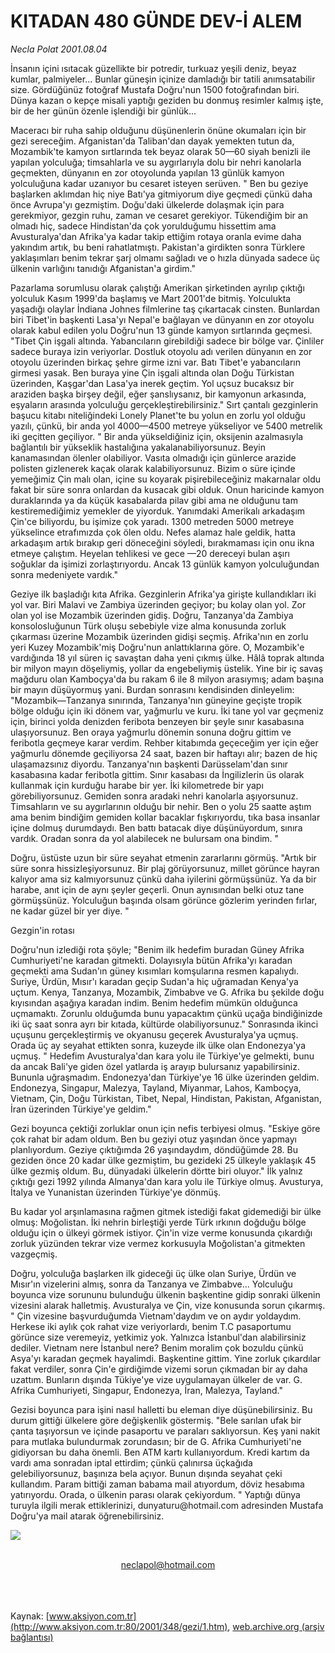 # KITADAN 480 GÜNDE DEV-İ ALEM

*Necla Polat 2001.08.04*

<div>
 <p class="spot">
  İnsanın içini ısıtacak güzellikte bir potredir, turkuaz yeşili deniz, beyaz kumlar, palmiyeler... Bunlar güneşin içinize damladığı bir tatili anımsatabilir size. Gördüğünüz fotoğraf Mustafa Doğru'nun 1500 fotoğrafından biri. Dünya kazan o kepçe misali yaptığı geziden bu donmuş resimler kalmış işte, bir de her günün özenle işlendiği bir günlük...
 </p>
 <p class="metin">
 </p>
 <p class="metin">
  Maceracı bir ruha sahip olduğunu düşünenlerin önüne okumaları için bir gezi sereceğim. Afganistan'da Taliban'dan dayak yemekten tutun da, Mozambik'te kamyon sırtlarında tek beyaz olarak 50—60 siyah benizli ile yapılan yolculuğa; timsahlarla ve su aygırlarıyla dolu bir nehri kanolarla geçmekten, dünyanın en zor otoyolunda yapılan 13 günlük kamyon yolculuğuna kadar uzanıyor bu cesaret isteyen serüven.  " Ben bu geziye başlarken aklımdan hiç niye Batı'ya gitmiyorum diye geçmedi çünkü daha önce Avrupa'yı gezmiştim. Doğu'daki ülkelerde dolaşmak için para gerekmiyor, gezgin ruhu, zaman ve cesaret gerekiyor.  Tükendiğim bir an olmadı hiç, sadece Hindistan'da çok yorulduğumu  hissettim ama Avusturalya'dan Afrika'ya kadar takip ettiğim rotaya oranla evime daha yakındım artık, bu beni rahatlatmıştı. Pakistan'a girdikten sonra Türklere yaklaşımları benim tekrar şarj olmamı sağladı ve o hızla dünyada sadece üç ülkenin varlığını tanıdığı Afganistan'a girdim."
 </p>
 <p class="metin">
  Pazarlama sorumlusu olarak çalıştığı Amerikan şirketinden ayrılıp çıktığı yolculuk Kasım 1999'da başlamış ve Mart 2001'de bitmiş. Yolculukta yaşadığı olaylar İndiana Johnes filmlerine taş çıkartacak cinsten.  Bunlardan biri Tibet'in başkenti Lasa'yı  Nepal'e bağlayan ve  dünyanın en zor otoyolu olarak kabul edilen yolu Doğru'nun 13 günde kamyon sırtlarında geçmesi. "Tibet Çin işgali altında. Yabancıların girebildiği sadece bir bölge var. Çinliler sadece buraya izin veriyorlar. Dostluk otoyolu adı verilen dünyanın en zor otoyolu üzerinden birkaç şehre girme izni var. Batı Tibet'e yabancıların girmesi yasak. Ben buraya yine Çin işgali altında olan Doğu Türkistan üzerinden, Kaşgar'dan Lasa'ya inerek geçtim. Yol uçsuz bucaksız bir araziden başka birşey değil, eğer şanslıysanız, bir kamyonun arkasında, eşyaların arasında yolculuğu gerçekleştirebilirsiniz." Sırt çantalı gezginlerin başucu kitabı niteliğindeki Lonely Planet'te bu yolun en zorlu yol olduğu yazılı, çünkü, bir anda yol 4000—4500 metreye yükseliyor ve 5400 metrelik iki geçitten geçiliyor. " Bir anda yükseldiğiniz için, oksijenin azalmasıyla bağlantılı bir yükseklik hastalığına yakalanabiliyorsunuz. Beyin kanamasından ölenler olabiliyor. Vasıta olmadığı için günlerce arazide polisten gizlenerek kaçak olarak kalabiliyorsunuz. Bizim o süre içinde yemeğimiz Çin malı olan, içine su koyarak pişirebileceğiniz makarnalar oldu fakat bir süre sonra onlardan da kusacak gibi olduk. Onun haricinde kamyon duraklarında ya da küçük kasabalarda pilav gibi ama ne olduğunu tam kestiremediğimiz yemekler de yiyorduk. Yanımdaki Amerikalı arkadaşım Çin'ce biliyordu, bu işimize çok yaradı. 1300 metreden 5000 metreye yükselince etrafımızda çok ölen oldu. Nefes alamaz hale geldik, hatta arkadaşım artık bırakıp geri döneceğini söyledi, bırakmaması için onu ikna etmeye çalıştım. Heyelan tehlikesi ve gece —20 dereceyi bulan aşırı soğuklar da işimizi zorlaştırıyordu. Ancak 13 günlük kamyon  yolculuğundan  sonra medeniyete vardık."
 </p>
 <p class="metin">
  Geziye ilk başladığı kıta Afrika. Gezginlerin Afrika'ya girişte kullandıkları iki yol var. Biri Malavi ve Zambiya üzerinden geçiyor; bu kolay olan yol. Zor olan yol ise Mozambik üzerinden gidiş. Doğru, Tanzanya'da Zambiya konsolosluğunun Türk oluşu sebebiyle vize alma konusunda zorluk çıkarması üzerine Mozambik üzerinden gidişi seçmiş. Afrika'nın en zorlu yeri Kuzey Mozambik'miş Doğru'nun anlattıklarına göre. O, Mozambik'e vardığında  18 yıl süren iç savaştan daha yeni çıkmış ülke.  Hâlâ toprak altında bir milyon mayın döşeliymiş, yollar da engebeliymiş üstelik. Yine bir iç savaş mağduru olan Kamboçya'da bu rakam  6 ile 8 milyon arasıymış; adam başına bir mayın düşüyormuş yani.  Burdan sonrasını kendisinden dinleyelim: "Mozambik—Tanzanya sınırında, Tanzanya'nın güneyine geçişte tropik bölge olduğu için iki dönem var, yağmurlu ve kuru. İki tane yol var geçmeniz için, birinci yolda denizden feribota benzeyen bir şeyle sınır kasabasına ulaşıyorsunuz. Ben oraya yağmurlu dönemin sonuna doğru gittim ve feribotla geçmeye karar verdim. Rehber kitabımda geçeceğim yer için eğer yağmurlu dönemde geçiliyorsa 24 saat, bazen bir haftayı alır; bazen de hiç ulaşamazsınız diyordu. Tanzanya'nın başkenti Darüsselam'dan sınır kasabasına kadar feribotla gittim. Sınır kasabası da İngilizlerin üs olarak kullanmak için kurduğu harabe bir yer. İki kilometrede bir yapı görebiliyorsunuz. Gemiden sonra aradaki nehri kanolarla aşıyorsunuz. Timsahların ve su aygırlarının olduğu bir nehir. Ben o yolu 25 saatte aştım ama benim bindiğim gemiden kollar bacaklar fışkırıyordu, tıka basa insanlar içine dolmuş durumdaydı. Ben battı batacak diye düşünüyordum, sınıra vardık. Oradan sonra da yol alabilecek ne bulursam ona bindim. "
 </p>
 <p class="metin">
  Doğru, üstüste uzun bir süre seyahat etmenin zararlarını görmüş. "Artık bir süre sonra hissizleşiyorsunuz. Bir plaj görüyorsunuz, millet görünce hayran kalıyor ama siz kalmıyorsunuz çünkü daha iyilerini görmüşsünüz. Ya da bir harabe, anıt için de aynı şeyler geçerli. Onun aynısından belki otuz tane görmüşsünüz. Yolculuğun başında olsam görünce gözlerim yerinden fırlar, ne kadar güzel bir yer diye. "
 </p>
 <p class="metin">
  Gezgin'in  rotası
 </p>
 <p class="metin">
  Doğru'nun izlediği rota şöyle; "Benim ilk hedefim buradan Güney Afrika Cumhuriyeti'ne karadan gitmekti. Dolayısıyla bütün Afrika'yı karadan geçmekti ama Sudan'ın güney kısımları komşularına resmen kapalıydı. Suriye, Ürdün, Mısır'ı karadan geçip Sudan'a hiç uğramadan Kenya'ya uçtum. Kenya, Tanzanya, Mozambik, Zimbabve ve  G. Afrika bu şekilde doğu kıyısından aşağıya karadan indim. Benim hedefim mümkün olduğunca uçmamaktı. Zorunlu olduğumda bunu yapacaktım çünkü uçağa bindiğinizde iki üç saat sonra ayrı bir kıtada, kültürde olabiliyorsunuz."  Sonrasında ikinci uçuşunu gerçekleştirmiş ve okyanusu geçerek Avusturalya'ya uçmuş. Orada üç ay seyahat ettikten sonra, kuzeyde ilk ülke olan Endonezya'ya uçmuş. " Hedefim Avusturalya'dan kara yolu ile Türkiye'ye gelmekti, bunu da ancak Bali'ye giden özel yatlarda iş arayıp bulursanız yapabilirsiniz. Bununla uğraşmadım. Endonezya'dan Türkiye'ye 16 ülke üzerinden geldim. Endonezya, Singapur, Malezya, Tayland, Miyanmar, Lahos, Kamboçya, Vietnam, Çin, Doğu Türkistan, Tibet, Nepal, Hindistan, Pakistan, Afganistan, İran üzerinden Türkiye'ye geldim."
 </p>
 <p class="metin">
  Gezi boyunca çektiği zorluklar onun için nefis terbiyesi olmuş. "Eskiye göre çok rahat bir adam oldum. Ben bu geziyi otuz yaşından önce yapmayı planlıyordum. Geziye çıktığımda 26 yaşındaydım, döndüğümde 28. Bu geziden önce 20 kadar ülke gezmiştim, bu gezideki 25 ülkeyle yaklaşık 45 ülke gezmiş oldum. Bu, dünyadaki ülkelerin dörtte biri oluyor." İlk yalnız çıktığı gezi 1992 yılında Almanya'dan kara yolu ile Türkiye olmuş. Avusturya, İtalya ve Yunanistan üzerinden Türkiye'ye dönmüş.
 </p>
 <p class="metin">
  Bu kadar yol arşınlamasına rağmen gitmek istediği fakat gidemediği bir ülke olmuş: Moğolistan. İki nehrin birleştiği yerde Türk ırkının doğduğu bölge olduğu için o ülkeyi görmek istiyor. Çin'in vize verme konusunda çıkardığı zorluk yüzünden tekrar vize vermez korkusuyla Moğolistan'a gitmekten vazgeçmiş.
 </p>
 <p class="metin">
  Doğru, yolculuğa başlarken ilk gideceği üç ülke olan Suriye, Ürdün ve Mısır'ın vizelerini almış, sonra da Tanzanya ve Zimbabve... Yolculuğu boyunca vize sorununu bulunduğu ülkenin başkentine gidip sonraki ülkenin vizesini alarak halletmiş. Avusturalya ve Çin, vize konusunda sorun çıkarmış. " Çin vizesine başvurduğumda Vietnam'daydım ve on aydır yoldaydım. Herkese iki aylık çok rahat vize veriyorlardı, benim T.C pasaportumu görünce size veremeyiz, yetkimiz yok. Yalnızca İstanbul'dan alabilirsiniz dediler. Vietnam nere İstanbul nere? Benim moralim çok bozuldu çünkü Asya'yı karadan geçmek hayalimdi. Başkentine gittim. Yine zorluk çıkardılar fakat verdiler, sonra Çin'e girdiğimde vizemi sorun çıkmadan bir ay daha uzattım. Bunların dışında Tükiye'ye vize uygulamayan ülkeler de var. G. Afrika Cumhuriyeti, Singapur, Endonezya, İran, Malezya, Tayland."
 </p>
 <p class="metin">
  Gezisi boyunca para işini nasıl halletti bu eleman diye düşünebilirsiniz. Bu durum gittiği ülkelere göre değişkenlik göstermiş. "Bele sarılan ufak bir çanta taşıyorsun ve içinde pasaportu ve paraları saklıyorsun. Keş yani nakit para mutlaka bulundurmak zorundasın; bir de G. Afrika Cumhuriyeti'ne gidiyorsan bu daha önemli. Ben ATM kartı kullanıyordum. Kredi kartım da vardı ama sonradan iptal ettirdim; çünkü çalınırsa üçkağıda gelebiliyorsunuz, başınıza bela açıyor. Bunun dışında seyahat çeki kullandım. Param bittiği zaman babama mail atıyordum, döviz hesabıma yatırıyordu. Orada, o ülkenin parası olarak çekiyordum. " Yaptığı dünya turuyla ilgili merak ettiklerinizi, dunyaturu@hotmail.com adresinden Mustafa Doğru'ya mail atarak öğrenebilirsiniz.
 </p>
 <img border="0" src="/web/20020425070819im_/http://www.aksiyon.com.tr/2001/348/resimler/gezi.jpg"/>
 <p class="metin">
 </p>
 <br/>
 <center>
  <a class="anaorta" href="http://web.archive.org/web/20020425070819/mailto:neclapol@hotmail.com">
   neclapol@hotmail.com
  </a>
 </center>
 <br/>
 <br/>
 <br/>
</div>

Kaynak: [www.aksiyon.com.tr](http://www.aksiyon.com.tr:80/2001/348/gezi/1.htm), [web.archive.org (arşiv bağlantısı)](http://web.archive.org/web/20020425070819/http://www.aksiyon.com.tr:80/2001/348/gezi/1.htm)
